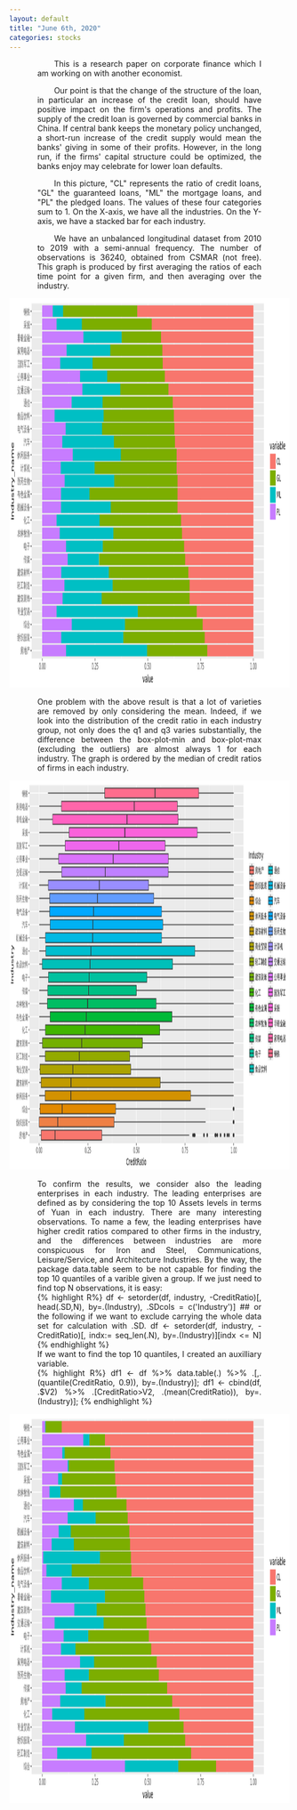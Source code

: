 ```yaml
---
layout: default
title: "June 6th, 2020"
categories: stocks
---
```


<div class='c1' style="margin:auto;width:80%;text-align:justify; text-justify: inter-word;">
<p style="text-indent:30px;">This is a research paper on corporate finance which I am working on with another economist. </p>

<p style="text-indent:30px;">Our point is that the change of the structure of the loan, in particular an increase of the credit loan, should have positive impact on the firm's operations and profits. The supply of the credit loan is governed by commercial banks in China. If central bank keeps the monetary policy unchanged, a short-run increase of the credit supply would mean the banks' giving in some of their profits. However, in the long run, if the firms' capital structure could be optimized, the banks enjoy may celebrate for lower loan defaults. </p>

<p style="text-indent:30px;">In this picture, "CL" represents the ratio of credit loans, "GL" the guaranteed loans, "ML" the mortgage loans, and "PL" the pledged loans. The values of these four categories sum to 1. On the X-axis, we have all the industries. On the Y-axis, we have a stacked bar for each industry.</p>

<p style="text-indent:30px;"> We have an unbalanced longitudinal dataset from 2010 to 2019 with a semi-annual frequency. The number of observations is 36240, obtained from CSMAR (not free). This graph is produced by first averaging the ratios of each time point for a given firm, and then averaging over the industry.</p>

</div>



<p align="center">
  <img width="1160" height="700" src="https://github.com/brbisheng/brbisheng.github.io/blob/master/assets/pictures/2020.06.06.01.png?raw=true">
</p>

<div class = 'c1' style="margin:auto;width:80%;text-align:justify; text-justify: inter-word;">
One problem with the above result is that a lot of varieties are removed by only considering the mean. Indeed, if we look into the distribution of the credit ratio in each industry group, not only does the q1 and q3 varies substantially, the difference between the box-plot-min and box-plot-max (excluding the outliers) are almost always 1 for each industry. The graph is ordered by the median of credit ratios of firms in each industry.
</div>

<p align="center">
  <img width="1160" height="700" src="https://github.com/brbisheng/brbisheng.github.io/blob/master/assets/pictures/2020.06.06.02.png?raw=true">
</p>

<div class = 'c1' style="margin:auto;width:80%;text-align:justify; text-justify: inter-word;">
To confirm the results, we consider also the leading enterprises in each industry. The leading enterprises are defined as by considering the top 10 Assets levels in terms of Yuan in each industry. There are many interesting observations. To name a few, the leading enterprises have higher credit ratios compared to other firms in the industry, and the differences between industries are more conspicuous for Iron and Steel, Communications, Leisure/Service, and Architecture Industries.
<span>By the way, the package data.table seem to be not capable for finding the top 10 quantiles of a varible given a group. If we just need to find top N observations, it is easy: </span>
<br>
{% highlight R%}
  df <- setorder(df, industry, -CreditRatio)[, head(.SD,N), by=.(Industry), .SDcols = c('Industry')]
  ## or the following if we want to exclude carrying the whole data set for calculation with .SD.
  df <- setorder(df, industry, -CreditRatio)[, indx:= seq_len(.N), by=.(Industry)][indx <= N]
{% endhighlight %}
<br>
<span>If we want to find the top 10 quantiles, I created an auxilliary variable.</span>
<br>
{% highlight R%}
  df1 <- df %>% data.table(.) %>% .[,.(quantile(CreditRatio, 0.9)), by=.(Industry)];
  df1 <- cbind(df, .$V2) %>% .[CreditRatio>V2, .(mean(CreditRatio)), by=.(Industry)];
{% endhighlight %}
                                                                                            

</div>



<p align="center">
  <img width="1160" height="700" src="https://github.com/brbisheng/brbisheng.github.io/blob/master/assets/pictures/2020.06.06.03.png?raw=true">
</p>


